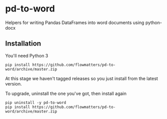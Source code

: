 # pd-to-word
Helpers for writing Pandas DataFrames into word documents using python-docx

## Installation

You'll need Python 3

```
pip install https://github.com/flowmatters/pd-to-word/archive/master.zip
```

At this stage we haven't tagged releases so you just install from the latest version.

To upgrade, uninstall the one you've got, then install again

```
pip uninstall -y pd-to-word
pip install https://github.com/flowmatters/pd-to-word/archive/master.zip
```

